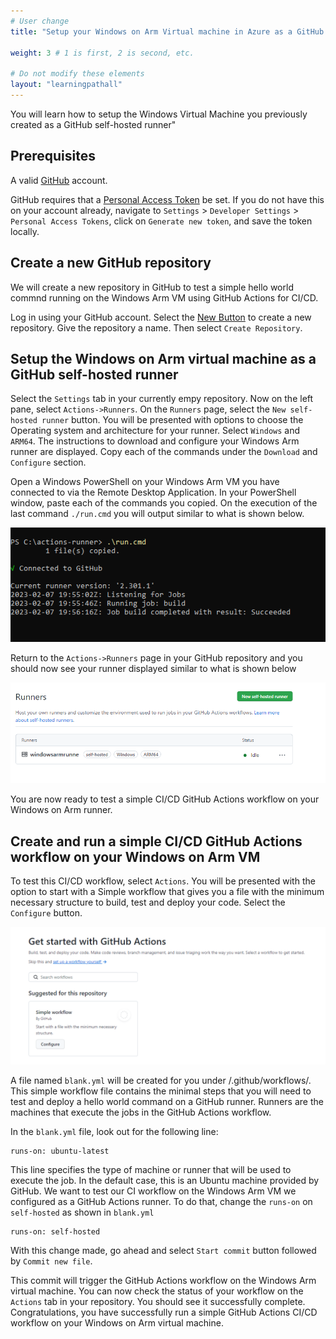 ```yaml
---
# User change
title: "Setup your Windows on Arm Virtual machine in Azure as a GitHub self-hosted runner"

weight: 3 # 1 is first, 2 is second, etc.

# Do not modify these elements
layout: "learningpathall"
---
```

You will learn how to setup the Windows Virtual Machine you previously created as a GitHub self-hosted runner"

## Prerequisites

A valid [GitHub](https://github.com) account.

GitHub requires that a [Personal Access Token](https://docs.github.com/en/authentication/keeping-your-account-and-data-secure/creating-a-personal-access-token) be set. If you do not have this on your account
already, navigate to `Settings` > `Developer Settings` > `Personal Access Tokens`, click on `Generate new token`, and save the token locally.

## Create a new GitHub repository 

We will create a new repository in GitHub to test a simple hello world commnd running on the Windows Arm VM using GitHub Actions for CI/CD.

Log in using your GitHub account. Select the [New Button](https://github.com/new) to create a new repository. Give the repository a name. Then select `Create Repository`. 

## Setup the Windows on Arm virtual machine as a GitHub self-hosted runner

Select the `Settings` tab in your currently empy repository. Now on the left pane, select `Actions->Runners`. On the `Runners` page, select the `New self-hosted runner` button. You will be presented with options to choose the Operating system and architecture for your runner. Select `Windows` and `ARM64`. The instructions to download and configure your Windows Arm runner are displayed. Copy each of the commands under the `Download` and `Configure` section.

Open a Windows PowerShell on your Windows Arm VM you have connected to via the Remote Desktop Application. In your PowerShell window, paste each of the commands you copied. On the execution of the last command `./run.cmd` you will output similar to what is shown below.

![ghrunner1](Images/ghrunner_1.png)

Return to the `Actions->Runners` page in your GitHub repository and you should now see your runner displayed similar to what is shown below

![ghrunner2](Images/ghrunner_2.png)

You are now ready to test a simple CI/CD GitHub Actions workflow on your Windows on Arm runner.

## Create and run a simple CI/CD GitHub Actions workflow on your Windows on Arm VM

To test this CI/CD workflow, select `Actions`. You will be presented with the option to start with a Simple workflow that gives you a file with the minimum necessary structure to build, test and deploy your code. Select the `Configure` button.

![ghrunner3](Images/ghrunner_3.png)

A file named `blank.yml` will be created for you under <your-repo-name>/.github/workflows/. This simple workflow file contains the minimal steps that you will need to test and deploy a hello world command on a GitHub runner. Runners are the machines that execute the jobs in the GitHub Actions workflow.

In the `blank.yml` file, look out for the following line:

```console
runs-on: ubuntu-latest
```
This line specifies the type of machine or runner that will be used to execute the job. In the default case, this is an Ubuntu machine provided by GitHub. We want to test our CI workflow on the Windows Arm VM we configured as a GitHub Actions runner. To do that, change the `runs-on` on `self-hosted` as shown in `blank.yml`

```console
runs-on: self-hosted
```

With this change made, go ahead and select `Start commit` button followed by `Commit new file`.

This commit will trigger the GitHub Actions workflow on the Windows Arm virtual machine. You can now check the status of your workflow on the `Actions` tab in your repository. You should see it successfully complete. Congratulations, you have successfully run a simple GitHub Actions CI/CD workflow on your Windows on Arm virtual machine.



